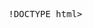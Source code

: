 !DOCTYPE html>
<html>
    <head>
        <title>Using multiple CSS classes</title>
        <style>
            p {
                font-family: monospace;
            }
            
            #donut-header {
                font-family: "Garamond", "Palatino", serif;
            }
            
            .fact {
                border-top: 1px solid rgb(222, 222, 222);
                border-bottom: 1px solid rgb(222, 222, 222);
                padding-top: 6px;
                padding-bottom: 6px;
                color: red;
            }
            
        </style>
    </head>
    <body>
        
        <h1 id="donut-header">Donut Nutrition Facts</h1>

        <p class="fact">
            Warning: Eating too many donuts can be bad for your health. Just ask Winston.
        </p>

        <p>A donut is a type of <strong>deep fried</strong> dough confectionery or dessert food. The doughnut is popular in many countries and prepared in various forms as a sweet snack that can be homemade or purchased in bakeries, supermarkets, food stalls, and franchised specialty outlets.</p>
        
        <p class="fact">
            Did you know? Donut can also be spelled "doughnut."
        </p>
        
        <p>The two most common types are the <strong>toroidal ring doughnut</strong> and the <strong>filled doughnut</strong>—which is injected with fruit preserves, cream, custard, or other sweet fillings. A small spherical piece of dough may be cooked as a doughnut hole. Other shapes include rings, balls, and flattened spheres, as well as ear shapes, twists and other forms. Doughnut varieties are also divided into cake and risen type doughnuts.</p>
    </body>
</html>
